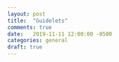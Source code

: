 ```yaml
---
layout: post
title:  "Guidelets"
comments: true
date:   2019-11-11 12:00:00 -0500
categories: general
draft: true
---
```

